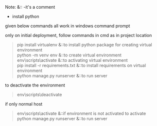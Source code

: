 Note:   &::  -it's a comment

- install python

given below commands all work in windows command prompt

only on initial deployment,
follow commands in cmd as in project location

> pip install virtualenv &::to install python package for creating virtual environment <br/>
> python -m venv env  &::to create virtual environment <br/>
> env\scripts\activate  &::to activating virtual environment <br/>
> pip install -r requirements.txt  &::to install requirements on virtual environment <br/>
> python manage.py runserver  &::to run server <br/>

to deactivate the environment
> env\scripts\deactivate

if only normal host
> env\scripts\activate  &::if environment is not activated to activate <br/>
> python manage.py runserver  &::to run server

